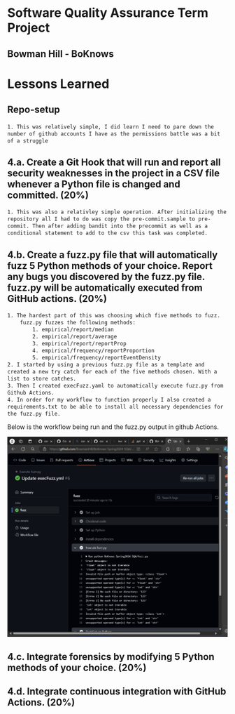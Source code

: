 # Software Quality Assurance Term Project
## Bowman Hill - BoKnows

# Lessons Learned

## Repo-setup
    1. This was relatively simple, I did learn I need to pare down the number of github accounts I have as the permissions battle was a bit of a struggle

## 4.a. Create a Git Hook that will run and report all security weaknesses in the project in a CSV file whenever a Python file is changed and committed. (20%)
    1. This was also a relativley simple operation. After initializing the repository all I had to do was copy the pre-commit.sample to pre-commit. Then after adding bandit into the precommit as well as a conditional statement to add to the csv this task was completed.

## 4.b. Create a fuzz.py file that will automatically fuzz 5 Python methods of your choice. Report any bugs you discovered by the fuzz.py file. fuzz.py will be automatically executed from GitHub actions. (20%)

    1. The hardest part of this was choosing which five methods to fuzz. 
        fuzz.py fuzzes the following methods: 
            1. empirical/report/median
            2. empirical/report/average
            3. empirical/report/reportProp
            4. empirical/frequency/reportProportion
            5. empirical/frequency/reportEventDensity
    2. I started by using a previous fuzz.py file as a template and created a new try catch for each of the five methods chosen. With a list to store catches.
    3. Then I created execFuzz.yaml to automatically execute fuzz.py from Github Actions. 
    4. In order for my workflow to function properly I also created a requirements.txt to be able to install all necessary dependencies for the fuzz.py file.

Below is the workflow being run and the fuzz.py output in github Actions.

![alt text](https://github.com/BowmanHill/BoKnows-Spring2024-SQA/blob/main/ProjectImages/execFuzzWorkflowOutput.png)


## 4.c. Integrate forensics by modifying 5 Python methods of your choice. (20%)

## 4.d. Integrate continuous integration with GitHub Actions. (20%)
